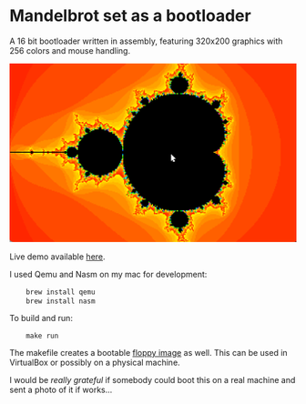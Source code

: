 # Mandelbrot set as a bootloader

A 16 bit bootloader written in assembly, featuring 320x200 graphics with 256 colors and mouse handling. 

![screenshot](site/screenshot.png)

Live demo available [here](https://csokavar.hu/projects/mandelbrot).

I used Qemu and Nasm on my mac for development:

```
    brew install qemu
    brew install nasm
```

To build and run:
```
    make run
```

The makefile creates a bootable [floppy image](bin/boot.img) as well. This can be used in VirtualBox 
or possibly on a physical machine.

I would be *really grateful* if somebody could boot this on a real 
machine and sent a photo of it if works...
